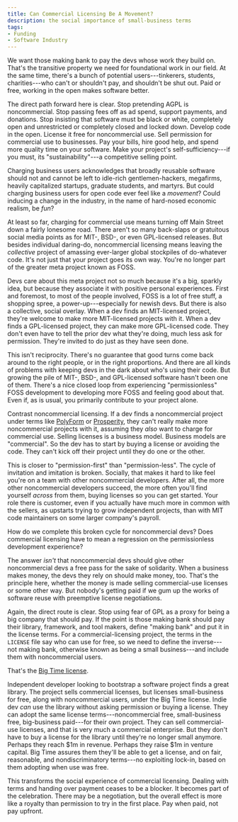 ```yaml
---
title: Can Commercial Licensing Be A Movement?
description: the social importance of small-business terms
tags:
- Funding
- Software Industry
---
```


We want those making bank to pay the devs whose work they build on.  That's the transitive property we need for foundational work in our field.  At the same time, there's a bunch of potential users---tinkerers, students, charities---who can't or shouldn't pay, and shouldn't be shut out.  Paid or free, working in the open makes software better.

The direct path forward here is clear.  Stop pretending AGPL is noncommercial.  Stop passing fees off as ad spend, support payments, and donations.  Stop insisting that software must be black or white, completely open and unrestricted or completely closed and locked down.  Develop code in the open.  License it free for noncommercial use.  Sell permission for commercial use to businesses.  Pay your bills, hire good help, and spend more quality time on your software.  Make your project's self-sufficiency---if you must, its "sustainability"---a competitive selling point.

Charging business users acknowledges that broadly reusable software should not and cannot be left to idle-rich gentlemen-hackers, megafirms, heavily capitalized startups, graduate students, and martyrs.  But could charging business users for open code ever feel like a _movement_?  Could inducing a change in the industry, in the name of hard-nosed economic realism, be _fun_?

At least so far, charging for commercial use means turning off Main Street down a fairly lonesome road.  There aren't so many back-slaps or gratuitous social media points as for MIT-, BSD-, or even GPL-licensed releases.  But besides individual daring-do, noncommercial licensing means leaving the _collective_ project of amassing ever-larger global stockpiles of do-whatever code.  It's not just that your project goes its own way.  You're no longer part of the greater meta project known as FOSS.

Devs care about this meta project not so much because it's a big, sparkly idea, but because they associate it with positive personal experiences.  First and foremost, to most of the people involved, FOSS is a lot of free stuff, a shopping spree, a power-up---especially for newish devs.  But there is also a collective, social overlay.  When a dev finds an MIT-licensed project, they're welcome to make more MIT-licensed projects with it.  When a dev finds a GPL-licensed project, they can make more GPL-licensed code.  They don't even have to tell the prior dev what they're doing, much less ask for permission.  They're invited to do just as they have seen done.

This isn't reciprocity.  There's no guarantee that good turns come back around to the right people, or in the right proportions.  And there are all kinds of problems with keeping devs in the dark about who's using their code.  But growing the pile of MIT-, BSD-, and GPL-licensed software hasn't been one of them.  There's a nice closed loop from experiencing "permissionless" FOSS development to developing more FOSS and feeling good about that.  Even if, as is usual, you primarily contribute to your project alone.

Contrast noncommercial licensing.  If a dev finds a noncommercial project under terms like [PolyForm](https://polyformproject.org/licenses/noncommercial/1.0.0) or [Prosperity](https://prosperitylicense.com), they can't really make more noncommercial projects with it, assuming they _also_ want to charge for commercial use.  Selling licenses is a business model.  Business models are "commercial".  So the dev has to start by buying a license or avoiding the code.  They can't kick off their project until they do one or the other.

This is closer to "permission-first" than "permission-less".  The cycle of invitation and imitation is broken.  Socially, that makes it hard to like feel you're on a team with other noncommercial developers.  After all, the more other noncommercial developers succeed, the more often you'll find yourself _across_ from them, buying licenses so you can get started.  Your role there is customer, even if you actually have much more in common with the sellers, as upstarts trying to grow independent projects, than with MIT code maintainers on some larger company's payroll.

How do we complete this broken cycle for noncommercial devs?  Does commercial licensing have to mean a regression on the permissionless development experience?

The answer _isn't_ that noncommercial devs should give other noncommercial devs a free pass for the sake of solidarity.  When a business makes money, the devs they rely on should make money, too.  That's the principle here, whether the money is made selling commercial-use licenses or some other way.  But nobody's getting paid if we gum up the works of software reuse with preemptive license negotiations.

Again, the direct route is clear.  Stop using fear of GPL as a proxy for being a big company that should pay. If the point is those making bank should pay their library, framework, and tool makers, define "making bank" and put it in the license terms.  For a commercial-licensing project, the terms in the `LICENSE` file say who can use for free, so we need to define the inverse---not making bank, otherwise known as being a small business---and include them with noncommercial users.

That's the [Big Time license](https://bigtimelicense.com).

Independent developer looking to bootstrap a software project finds a great library.  The project sells commercial licenses, but licenses small-business for free, along with noncommercial users, under the Big Time license.  Indie dev _can_ use the library without asking permission or buying a license.  They can adopt the same license terms---noncommercial free, small-business free, big-business paid---for their own project.  They can sell commercial-use licenses, and that is very much a commercial enterprise.  But they don't have to buy a license for the library until they're no longer small anymore.  Perhaps they reach $1m in revenue.  Perhaps they raise $1m in venture capital.  Big Time assures them they'll be able to get a license, and on fair, reasonable, and nondiscriminatory terms---no exploiting lock-in, based on them adopting when use was free.

This transforms the social experience of commercial licensing.  Dealing with terms and handing over payment ceases to be a blocker.  It becomes part of the celebration.  There may be a negotiation, but the overall effect is more like a royalty than permission to try in the first place.  Pay when paid, not pay upfront.
